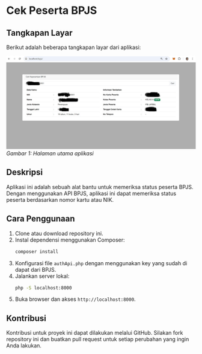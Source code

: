 # Cek Peserta BPJS
## Tangkapan Layar

Berikut adalah beberapa tangkapan layar dari aplikasi:

![Halaman Utama](./screenshot.jpg)
*Gambar 1: Halaman utama aplikasi*

## Deskripsi

Aplikasi ini adalah sebuah alat bantu untuk memeriksa status peserta BPJS. Dengan menggunakan API BPJS, aplikasi ini dapat memeriksa status peserta berdasarkan nomor kartu atau NIK.

## Cara Penggunaan


1. Clone atau download repository ini.
2. Instal dependensi menggunakan Composer:
   ```bash
   composer install
   ```
3. Konfigurasi file `authApi.php` dengan menggunakan key yang sudah di dapat dari BPJS.
4. Jalankan server lokal:
   ```bash  
   php -S localhost:8000
   ```
5. Buka browser dan akses `http://localhost:8000`.

## Kontribusi

Kontribusi untuk proyek ini dapat dilakukan melalui GitHub. Silakan fork repository ini dan buatkan pull request untuk setiap perubahan yang ingin Anda lakukan.    

